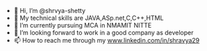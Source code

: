 - 👋 Hi, I’m @shrvya-shetty
- 👀 My technical skills are JAVA,ASp.net,C,C++,HTML
- 🌱 I’m currently pursuing MCA in NMAMIT NITTE
- 💞️ I’m looking forward to work in a good company as developer
- 📫 How to reach me through my www.linkedin.com/in/shravya29


